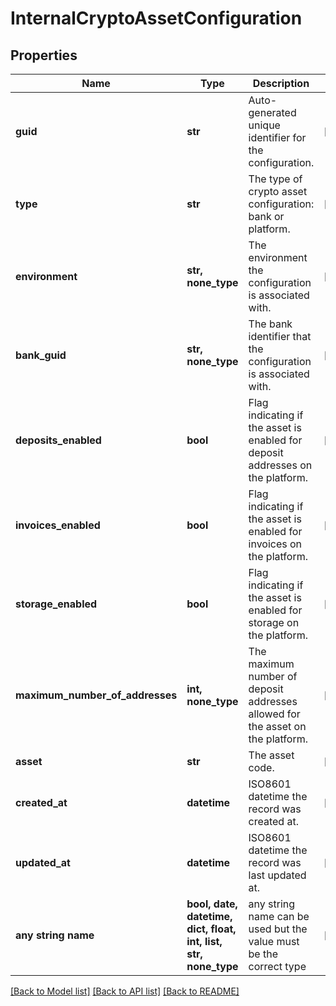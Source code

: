 # InternalCryptoAssetConfiguration


## Properties
Name | Type | Description | Notes
------------ | ------------- | ------------- | -------------
**guid** | **str** | Auto-generated unique identifier for the configuration. | [optional] 
**type** | **str** | The type of crypto asset configuration: bank or platform. | [optional] 
**environment** | **str, none_type** | The environment the configuration is associated with. | [optional] 
**bank_guid** | **str, none_type** | The bank identifier that the configuration is associated with. | [optional] 
**deposits_enabled** | **bool** | Flag indicating if the asset is enabled for deposit addresses on the platform. | [optional] 
**invoices_enabled** | **bool** | Flag indicating if the asset is enabled for invoices on the platform. | [optional] 
**storage_enabled** | **bool** | Flag indicating if the asset is enabled for storage on the platform. | [optional] 
**maximum_number_of_addresses** | **int, none_type** | The maximum number of deposit addresses allowed for the asset on the platform. | [optional] 
**asset** | **str** | The asset code. | [optional] 
**created_at** | **datetime** | ISO8601 datetime the record was created at. | [optional] 
**updated_at** | **datetime** | ISO8601 datetime the record was last updated at. | [optional] 
**any string name** | **bool, date, datetime, dict, float, int, list, str, none_type** | any string name can be used but the value must be the correct type | [optional]

[[Back to Model list]](../README.md#documentation-for-models) [[Back to API list]](../README.md#documentation-for-api-endpoints) [[Back to README]](../README.md)


